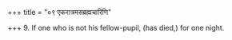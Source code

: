 +++
title = "०९ एकरात्रमसब्रह्मचारिणि"

+++
9. If one who is not his fellow-pupil, (has died,) for one night.
